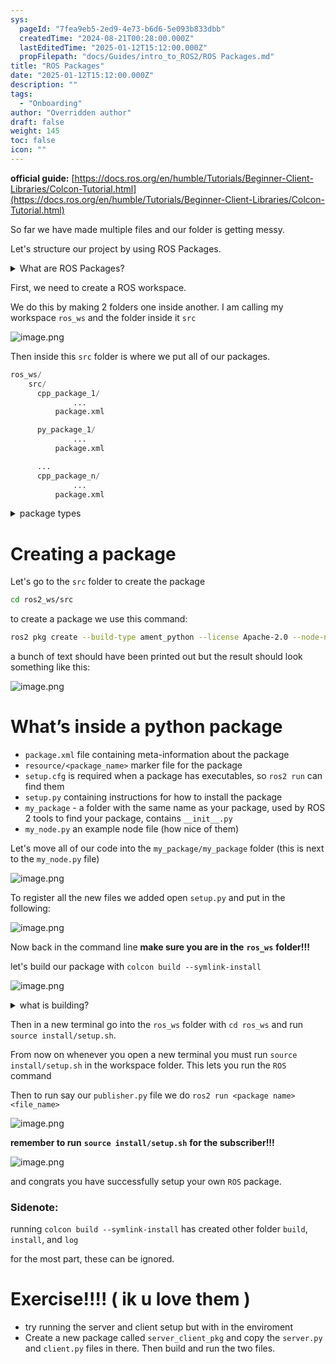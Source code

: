 ```yaml
---
sys:
  pageId: "7fea9eb5-2ed9-4e73-b6d6-5e093b833dbb"
  createdTime: "2024-08-21T00:28:00.000Z"
  lastEditedTime: "2025-01-12T15:12:00.000Z"
  propFilepath: "docs/Guides/intro_to_ROS2/ROS Packages.md"
title: "ROS Packages"
date: "2025-01-12T15:12:00.000Z"
description: ""
tags:
  - "Onboarding"
author: "Overridden author"
draft: false
weight: 145
toc: false
icon: ""
---
```


**official guide:** [https://docs.ros.org/en/humble/Tutorials/Beginner-Client-Libraries/Colcon-Tutorial.html](https://docs.ros.org/en/humble/Tutorials/Beginner-Client-Libraries/Colcon-Tutorial.html)

So far we have made multiple files and our folder is getting messy.

Let's structure our project by using ROS Packages.

<details>

<summary>What are ROS Packages?</summary>

ROS Packages are, as the name implies, packages of code that are highly sharable between ROS developers.

They consist of a folder, `package.xml` file, and source code

```python
      cpp_package_1/
		      ... imagine much code files here ..
          package.xml
```

</details>

First, we need to create a ROS workspace.

We do this by making 2 folders one inside another. I am calling my workspace `ros_ws` and the folder inside it `src`

![image.png](https://prod-files-secure.s3.us-west-2.amazonaws.com/d518164a-d88e-44d1-a4ee-3adb3bd8bce0/70706947-fd18-4537-a67b-e12946812d31/image.png?X-Amz-Algorithm=AWS4-HMAC-SHA256&X-Amz-Content-Sha256=UNSIGNED-PAYLOAD&X-Amz-Credential=ASIAZI2LB466YLZJRYIE%2F20250227%2Fus-west-2%2Fs3%2Faws4_request&X-Amz-Date=20250227T021321Z&X-Amz-Expires=3600&X-Amz-Security-Token=IQoJb3JpZ2luX2VjEDEaCXVzLXdlc3QtMiJIMEYCIQDh2pRHNDZBXCB9tPNDTJifdLfPc%2FF5sppD3htu6RBB5QIhAP32Mqt%2Bkmo%2BN83yeXzOUNMfjqHeAkPpW0cYmiiuiABkKv8DCGoQABoMNjM3NDIzMTgzODA1IgwlNjukjPPz5eqxFl8q3ANOewqXu4W98J8kucFh0z3R9RNalxPmsuuI8TDSZ0huE7mFfBdW10W7oVA2%2BILdUKdu5pbvUz6U8bhxSPhFa6jklLwn2dmfZPUdFNpkSCXJZjmEq7ZtxeeE3wUZoxqZ1edQEl4f93mOP7VcTtOnp6vyzrzpJ12oFATOzo67wHpNYKfnXWy4B%2BY9DSZ%2FGU3wQ5r04RmoJh%2FwlwGWjk1Jhcoq7vrxDiy9%2B2V238N7D6kjBAwFde9kEYyXUkwDWNp9ZQkYJeEhCl9igFzulk83%2BvJ4ubXD9wUkC9YrWMWsmHfV1GcocnLU7bpw3iMAXo7Al4kOXwyFL9%2BFSYRSBmB3V%2BQ5zibBpTTKyteOMJpP2vfPDvEuWuAKVNd3DiQP46uwHAWqvaOCin7vhgF7CI6TpVL3y1EZPF8lPC5yCg6gD%2FbeSJ%2BccJgqRvt2jvi3RsZMn6fga3vAgWE71R0mI6N2ExExfNDS3Cv4EaTXdg6LkSgTFkTBdJY10kMx40zomQulm1iiLw5WcHZHfYtDWZfwQaYY61YhCBpNDuq56GMfayA2rsWRbaAugC4M1loP%2BgZidnJrLnoZSCWPfISyrXphYIrO3Ts4al%2FlfSVLebgIDk1PLCYLjX0koYUB%2BJ3ZGDCE9v69BjqkAdM5simxMQm%2F0NEH%2BHHy0JTLdIVeU%2FfQuc9YWhf3OJEzY1pe6xI5Q%2BP2MAujIT8vm6WSfMTcPGXYajMlQhUwnisT%2FWvsc0V3aV7Yl7qGYvfUolZYYlwDK7nAdg0HTY%2Bw%2BGZicc7V8QGsBrkqsdTfEIY7V1KpoklvXZPX1ESZ%2F%2Fe9IkDb%2FjWT4Wc9UsUWwF7E0DuXZwdgwyCCWDIfDALGnPkLtgix&X-Amz-Signature=382c6d127a0148c8a6aff0f6d96b36a73e4e1b731f88ebc2c55f3e902c7a3aaa&X-Amz-SignedHeaders=host&x-id=GetObject)

Then inside this `src` folder is where we put all of our packages.

```python
ros_ws/
    src/
      cpp_package_1/
		      ...
          package.xml

      py_package_1/
		      ...
          package.xml

      ...
      cpp_package_n/
		      ...
          package.xml

```

<details>

<summary>package types</summary>

packages can be either `C++` or python.

the intern file structure is different for each but for this guide we will stick to creating python packages

</details>

# Creating a package

Let's go to the `src` folder to create the package

```bash
cd ros2_ws/src
```

to create a package we use this command:

```bash
ros2 pkg create --build-type ament_python --license Apache-2.0 --node-name my_node my_package
```

a bunch of text should have been printed out but the result should look something like this:

![image.png](https://prod-files-secure.s3.us-west-2.amazonaws.com/d518164a-d88e-44d1-a4ee-3adb3bd8bce0/e6cf1e3f-8512-4a3e-b131-079f800bf3e8/image.png?X-Amz-Algorithm=AWS4-HMAC-SHA256&X-Amz-Content-Sha256=UNSIGNED-PAYLOAD&X-Amz-Credential=ASIAZI2LB466YLZJRYIE%2F20250227%2Fus-west-2%2Fs3%2Faws4_request&X-Amz-Date=20250227T021321Z&X-Amz-Expires=3600&X-Amz-Security-Token=IQoJb3JpZ2luX2VjEDEaCXVzLXdlc3QtMiJIMEYCIQDh2pRHNDZBXCB9tPNDTJifdLfPc%2FF5sppD3htu6RBB5QIhAP32Mqt%2Bkmo%2BN83yeXzOUNMfjqHeAkPpW0cYmiiuiABkKv8DCGoQABoMNjM3NDIzMTgzODA1IgwlNjukjPPz5eqxFl8q3ANOewqXu4W98J8kucFh0z3R9RNalxPmsuuI8TDSZ0huE7mFfBdW10W7oVA2%2BILdUKdu5pbvUz6U8bhxSPhFa6jklLwn2dmfZPUdFNpkSCXJZjmEq7ZtxeeE3wUZoxqZ1edQEl4f93mOP7VcTtOnp6vyzrzpJ12oFATOzo67wHpNYKfnXWy4B%2BY9DSZ%2FGU3wQ5r04RmoJh%2FwlwGWjk1Jhcoq7vrxDiy9%2B2V238N7D6kjBAwFde9kEYyXUkwDWNp9ZQkYJeEhCl9igFzulk83%2BvJ4ubXD9wUkC9YrWMWsmHfV1GcocnLU7bpw3iMAXo7Al4kOXwyFL9%2BFSYRSBmB3V%2BQ5zibBpTTKyteOMJpP2vfPDvEuWuAKVNd3DiQP46uwHAWqvaOCin7vhgF7CI6TpVL3y1EZPF8lPC5yCg6gD%2FbeSJ%2BccJgqRvt2jvi3RsZMn6fga3vAgWE71R0mI6N2ExExfNDS3Cv4EaTXdg6LkSgTFkTBdJY10kMx40zomQulm1iiLw5WcHZHfYtDWZfwQaYY61YhCBpNDuq56GMfayA2rsWRbaAugC4M1loP%2BgZidnJrLnoZSCWPfISyrXphYIrO3Ts4al%2FlfSVLebgIDk1PLCYLjX0koYUB%2BJ3ZGDCE9v69BjqkAdM5simxMQm%2F0NEH%2BHHy0JTLdIVeU%2FfQuc9YWhf3OJEzY1pe6xI5Q%2BP2MAujIT8vm6WSfMTcPGXYajMlQhUwnisT%2FWvsc0V3aV7Yl7qGYvfUolZYYlwDK7nAdg0HTY%2Bw%2BGZicc7V8QGsBrkqsdTfEIY7V1KpoklvXZPX1ESZ%2F%2Fe9IkDb%2FjWT4Wc9UsUWwF7E0DuXZwdgwyCCWDIfDALGnPkLtgix&X-Amz-Signature=f4c4d3adb428fc926133c16ff6fb2bb3854c5317f11fe6ed3204e7eb53f3b108&X-Amz-SignedHeaders=host&x-id=GetObject)

# What’s inside a python package

- `package.xml` file containing meta-information about the package
- `resource/<package_name>` marker file for the package
- `setup.cfg` is required when a package has executables, so `ros2 run` can find them
- `setup.py` containing instructions for how to install the package
- `my_package` - a folder with the same name as your package, used by ROS 2 tools to find your package, contains `__init__.py`
- `my_node.py` an example node file (how nice of them)

Let's move all of our code into the `my_package/my_package` folder (this is next to the `my_node.py` file)

![image.png](https://prod-files-secure.s3.us-west-2.amazonaws.com/d518164a-d88e-44d1-a4ee-3adb3bd8bce0/9ce58f11-0da9-4d3e-b86d-506a9685d378/image.png?X-Amz-Algorithm=AWS4-HMAC-SHA256&X-Amz-Content-Sha256=UNSIGNED-PAYLOAD&X-Amz-Credential=ASIAZI2LB466YLZJRYIE%2F20250227%2Fus-west-2%2Fs3%2Faws4_request&X-Amz-Date=20250227T021321Z&X-Amz-Expires=3600&X-Amz-Security-Token=IQoJb3JpZ2luX2VjEDEaCXVzLXdlc3QtMiJIMEYCIQDh2pRHNDZBXCB9tPNDTJifdLfPc%2FF5sppD3htu6RBB5QIhAP32Mqt%2Bkmo%2BN83yeXzOUNMfjqHeAkPpW0cYmiiuiABkKv8DCGoQABoMNjM3NDIzMTgzODA1IgwlNjukjPPz5eqxFl8q3ANOewqXu4W98J8kucFh0z3R9RNalxPmsuuI8TDSZ0huE7mFfBdW10W7oVA2%2BILdUKdu5pbvUz6U8bhxSPhFa6jklLwn2dmfZPUdFNpkSCXJZjmEq7ZtxeeE3wUZoxqZ1edQEl4f93mOP7VcTtOnp6vyzrzpJ12oFATOzo67wHpNYKfnXWy4B%2BY9DSZ%2FGU3wQ5r04RmoJh%2FwlwGWjk1Jhcoq7vrxDiy9%2B2V238N7D6kjBAwFde9kEYyXUkwDWNp9ZQkYJeEhCl9igFzulk83%2BvJ4ubXD9wUkC9YrWMWsmHfV1GcocnLU7bpw3iMAXo7Al4kOXwyFL9%2BFSYRSBmB3V%2BQ5zibBpTTKyteOMJpP2vfPDvEuWuAKVNd3DiQP46uwHAWqvaOCin7vhgF7CI6TpVL3y1EZPF8lPC5yCg6gD%2FbeSJ%2BccJgqRvt2jvi3RsZMn6fga3vAgWE71R0mI6N2ExExfNDS3Cv4EaTXdg6LkSgTFkTBdJY10kMx40zomQulm1iiLw5WcHZHfYtDWZfwQaYY61YhCBpNDuq56GMfayA2rsWRbaAugC4M1loP%2BgZidnJrLnoZSCWPfISyrXphYIrO3Ts4al%2FlfSVLebgIDk1PLCYLjX0koYUB%2BJ3ZGDCE9v69BjqkAdM5simxMQm%2F0NEH%2BHHy0JTLdIVeU%2FfQuc9YWhf3OJEzY1pe6xI5Q%2BP2MAujIT8vm6WSfMTcPGXYajMlQhUwnisT%2FWvsc0V3aV7Yl7qGYvfUolZYYlwDK7nAdg0HTY%2Bw%2BGZicc7V8QGsBrkqsdTfEIY7V1KpoklvXZPX1ESZ%2F%2Fe9IkDb%2FjWT4Wc9UsUWwF7E0DuXZwdgwyCCWDIfDALGnPkLtgix&X-Amz-Signature=80722867a8423133b78d4aa659e9e78a48e11a3881a1951e3e3845a490d1ee13&X-Amz-SignedHeaders=host&x-id=GetObject)

To register all the new files we added open `setup.py` and put in the following:

![image.png](https://prod-files-secure.s3.us-west-2.amazonaws.com/d518164a-d88e-44d1-a4ee-3adb3bd8bce0/1cd7c262-4cae-4496-9d75-c178537d24a2/image.png?X-Amz-Algorithm=AWS4-HMAC-SHA256&X-Amz-Content-Sha256=UNSIGNED-PAYLOAD&X-Amz-Credential=ASIAZI2LB466YLZJRYIE%2F20250227%2Fus-west-2%2Fs3%2Faws4_request&X-Amz-Date=20250227T021321Z&X-Amz-Expires=3600&X-Amz-Security-Token=IQoJb3JpZ2luX2VjEDEaCXVzLXdlc3QtMiJIMEYCIQDh2pRHNDZBXCB9tPNDTJifdLfPc%2FF5sppD3htu6RBB5QIhAP32Mqt%2Bkmo%2BN83yeXzOUNMfjqHeAkPpW0cYmiiuiABkKv8DCGoQABoMNjM3NDIzMTgzODA1IgwlNjukjPPz5eqxFl8q3ANOewqXu4W98J8kucFh0z3R9RNalxPmsuuI8TDSZ0huE7mFfBdW10W7oVA2%2BILdUKdu5pbvUz6U8bhxSPhFa6jklLwn2dmfZPUdFNpkSCXJZjmEq7ZtxeeE3wUZoxqZ1edQEl4f93mOP7VcTtOnp6vyzrzpJ12oFATOzo67wHpNYKfnXWy4B%2BY9DSZ%2FGU3wQ5r04RmoJh%2FwlwGWjk1Jhcoq7vrxDiy9%2B2V238N7D6kjBAwFde9kEYyXUkwDWNp9ZQkYJeEhCl9igFzulk83%2BvJ4ubXD9wUkC9YrWMWsmHfV1GcocnLU7bpw3iMAXo7Al4kOXwyFL9%2BFSYRSBmB3V%2BQ5zibBpTTKyteOMJpP2vfPDvEuWuAKVNd3DiQP46uwHAWqvaOCin7vhgF7CI6TpVL3y1EZPF8lPC5yCg6gD%2FbeSJ%2BccJgqRvt2jvi3RsZMn6fga3vAgWE71R0mI6N2ExExfNDS3Cv4EaTXdg6LkSgTFkTBdJY10kMx40zomQulm1iiLw5WcHZHfYtDWZfwQaYY61YhCBpNDuq56GMfayA2rsWRbaAugC4M1loP%2BgZidnJrLnoZSCWPfISyrXphYIrO3Ts4al%2FlfSVLebgIDk1PLCYLjX0koYUB%2BJ3ZGDCE9v69BjqkAdM5simxMQm%2F0NEH%2BHHy0JTLdIVeU%2FfQuc9YWhf3OJEzY1pe6xI5Q%2BP2MAujIT8vm6WSfMTcPGXYajMlQhUwnisT%2FWvsc0V3aV7Yl7qGYvfUolZYYlwDK7nAdg0HTY%2Bw%2BGZicc7V8QGsBrkqsdTfEIY7V1KpoklvXZPX1ESZ%2F%2Fe9IkDb%2FjWT4Wc9UsUWwF7E0DuXZwdgwyCCWDIfDALGnPkLtgix&X-Amz-Signature=a3fc95820d9872b5301bab4e2ccea29ba23ecd94afc132d7fe9c644438c2a5b7&X-Amz-SignedHeaders=host&x-id=GetObject)

Now back in the command line **make sure you are in the** **`ros_ws`** **folder!!!**

let's build our package with `colcon build --symlink-install`

![image.png](https://prod-files-secure.s3.us-west-2.amazonaws.com/d518164a-d88e-44d1-a4ee-3adb3bd8bce0/2f2a0d27-b173-48fd-b189-5f5c0ce65619/image.png?X-Amz-Algorithm=AWS4-HMAC-SHA256&X-Amz-Content-Sha256=UNSIGNED-PAYLOAD&X-Amz-Credential=ASIAZI2LB466YLZJRYIE%2F20250227%2Fus-west-2%2Fs3%2Faws4_request&X-Amz-Date=20250227T021321Z&X-Amz-Expires=3600&X-Amz-Security-Token=IQoJb3JpZ2luX2VjEDEaCXVzLXdlc3QtMiJIMEYCIQDh2pRHNDZBXCB9tPNDTJifdLfPc%2FF5sppD3htu6RBB5QIhAP32Mqt%2Bkmo%2BN83yeXzOUNMfjqHeAkPpW0cYmiiuiABkKv8DCGoQABoMNjM3NDIzMTgzODA1IgwlNjukjPPz5eqxFl8q3ANOewqXu4W98J8kucFh0z3R9RNalxPmsuuI8TDSZ0huE7mFfBdW10W7oVA2%2BILdUKdu5pbvUz6U8bhxSPhFa6jklLwn2dmfZPUdFNpkSCXJZjmEq7ZtxeeE3wUZoxqZ1edQEl4f93mOP7VcTtOnp6vyzrzpJ12oFATOzo67wHpNYKfnXWy4B%2BY9DSZ%2FGU3wQ5r04RmoJh%2FwlwGWjk1Jhcoq7vrxDiy9%2B2V238N7D6kjBAwFde9kEYyXUkwDWNp9ZQkYJeEhCl9igFzulk83%2BvJ4ubXD9wUkC9YrWMWsmHfV1GcocnLU7bpw3iMAXo7Al4kOXwyFL9%2BFSYRSBmB3V%2BQ5zibBpTTKyteOMJpP2vfPDvEuWuAKVNd3DiQP46uwHAWqvaOCin7vhgF7CI6TpVL3y1EZPF8lPC5yCg6gD%2FbeSJ%2BccJgqRvt2jvi3RsZMn6fga3vAgWE71R0mI6N2ExExfNDS3Cv4EaTXdg6LkSgTFkTBdJY10kMx40zomQulm1iiLw5WcHZHfYtDWZfwQaYY61YhCBpNDuq56GMfayA2rsWRbaAugC4M1loP%2BgZidnJrLnoZSCWPfISyrXphYIrO3Ts4al%2FlfSVLebgIDk1PLCYLjX0koYUB%2BJ3ZGDCE9v69BjqkAdM5simxMQm%2F0NEH%2BHHy0JTLdIVeU%2FfQuc9YWhf3OJEzY1pe6xI5Q%2BP2MAujIT8vm6WSfMTcPGXYajMlQhUwnisT%2FWvsc0V3aV7Yl7qGYvfUolZYYlwDK7nAdg0HTY%2Bw%2BGZicc7V8QGsBrkqsdTfEIY7V1KpoklvXZPX1ESZ%2F%2Fe9IkDb%2FjWT4Wc9UsUWwF7E0DuXZwdgwyCCWDIfDALGnPkLtgix&X-Amz-Signature=7abaf0dc7d061e97ebf37144000ad8177cfaadcadb13e32b51f068d21514b4b8&X-Amz-SignedHeaders=host&x-id=GetObject)

<details>

<summary>what is building?</summary>

if you are a CS major at Rose-Hulman you will learn the answer to this in CSSE132

but TLDR; is it combines all the code files into one program that can be run easily 

</details>

Then in a new terminal go into the `ros_ws` folder with `cd ros_ws` and run `source install/setup.sh`. 

From now on whenever you open a new terminal you must run `source install/setup.sh` in the workspace folder. This lets you run the `ROS` command

Then to run say our `publisher.py` file we do `ros2 run <package name> <file_name>`

![image.png](https://prod-files-secure.s3.us-west-2.amazonaws.com/d518164a-d88e-44d1-a4ee-3adb3bd8bce0/4f4b1219-3a44-4632-aa0a-ce3471699f59/image.png?X-Amz-Algorithm=AWS4-HMAC-SHA256&X-Amz-Content-Sha256=UNSIGNED-PAYLOAD&X-Amz-Credential=ASIAZI2LB466YLZJRYIE%2F20250227%2Fus-west-2%2Fs3%2Faws4_request&X-Amz-Date=20250227T021321Z&X-Amz-Expires=3600&X-Amz-Security-Token=IQoJb3JpZ2luX2VjEDEaCXVzLXdlc3QtMiJIMEYCIQDh2pRHNDZBXCB9tPNDTJifdLfPc%2FF5sppD3htu6RBB5QIhAP32Mqt%2Bkmo%2BN83yeXzOUNMfjqHeAkPpW0cYmiiuiABkKv8DCGoQABoMNjM3NDIzMTgzODA1IgwlNjukjPPz5eqxFl8q3ANOewqXu4W98J8kucFh0z3R9RNalxPmsuuI8TDSZ0huE7mFfBdW10W7oVA2%2BILdUKdu5pbvUz6U8bhxSPhFa6jklLwn2dmfZPUdFNpkSCXJZjmEq7ZtxeeE3wUZoxqZ1edQEl4f93mOP7VcTtOnp6vyzrzpJ12oFATOzo67wHpNYKfnXWy4B%2BY9DSZ%2FGU3wQ5r04RmoJh%2FwlwGWjk1Jhcoq7vrxDiy9%2B2V238N7D6kjBAwFde9kEYyXUkwDWNp9ZQkYJeEhCl9igFzulk83%2BvJ4ubXD9wUkC9YrWMWsmHfV1GcocnLU7bpw3iMAXo7Al4kOXwyFL9%2BFSYRSBmB3V%2BQ5zibBpTTKyteOMJpP2vfPDvEuWuAKVNd3DiQP46uwHAWqvaOCin7vhgF7CI6TpVL3y1EZPF8lPC5yCg6gD%2FbeSJ%2BccJgqRvt2jvi3RsZMn6fga3vAgWE71R0mI6N2ExExfNDS3Cv4EaTXdg6LkSgTFkTBdJY10kMx40zomQulm1iiLw5WcHZHfYtDWZfwQaYY61YhCBpNDuq56GMfayA2rsWRbaAugC4M1loP%2BgZidnJrLnoZSCWPfISyrXphYIrO3Ts4al%2FlfSVLebgIDk1PLCYLjX0koYUB%2BJ3ZGDCE9v69BjqkAdM5simxMQm%2F0NEH%2BHHy0JTLdIVeU%2FfQuc9YWhf3OJEzY1pe6xI5Q%2BP2MAujIT8vm6WSfMTcPGXYajMlQhUwnisT%2FWvsc0V3aV7Yl7qGYvfUolZYYlwDK7nAdg0HTY%2Bw%2BGZicc7V8QGsBrkqsdTfEIY7V1KpoklvXZPX1ESZ%2F%2Fe9IkDb%2FjWT4Wc9UsUWwF7E0DuXZwdgwyCCWDIfDALGnPkLtgix&X-Amz-Signature=66e60495cf6f019e6016aab92d9c8fbc8224572b881bb079a4f13c0d6ef85ff6&X-Amz-SignedHeaders=host&x-id=GetObject)

**remember to run** **`source install/setup.sh`** **for the subscriber!!!**

![image.png](https://prod-files-secure.s3.us-west-2.amazonaws.com/d518164a-d88e-44d1-a4ee-3adb3bd8bce0/02121119-dad4-49ec-8356-c956108b4243/image.png?X-Amz-Algorithm=AWS4-HMAC-SHA256&X-Amz-Content-Sha256=UNSIGNED-PAYLOAD&X-Amz-Credential=ASIAZI2LB466YLZJRYIE%2F20250227%2Fus-west-2%2Fs3%2Faws4_request&X-Amz-Date=20250227T021321Z&X-Amz-Expires=3600&X-Amz-Security-Token=IQoJb3JpZ2luX2VjEDEaCXVzLXdlc3QtMiJIMEYCIQDh2pRHNDZBXCB9tPNDTJifdLfPc%2FF5sppD3htu6RBB5QIhAP32Mqt%2Bkmo%2BN83yeXzOUNMfjqHeAkPpW0cYmiiuiABkKv8DCGoQABoMNjM3NDIzMTgzODA1IgwlNjukjPPz5eqxFl8q3ANOewqXu4W98J8kucFh0z3R9RNalxPmsuuI8TDSZ0huE7mFfBdW10W7oVA2%2BILdUKdu5pbvUz6U8bhxSPhFa6jklLwn2dmfZPUdFNpkSCXJZjmEq7ZtxeeE3wUZoxqZ1edQEl4f93mOP7VcTtOnp6vyzrzpJ12oFATOzo67wHpNYKfnXWy4B%2BY9DSZ%2FGU3wQ5r04RmoJh%2FwlwGWjk1Jhcoq7vrxDiy9%2B2V238N7D6kjBAwFde9kEYyXUkwDWNp9ZQkYJeEhCl9igFzulk83%2BvJ4ubXD9wUkC9YrWMWsmHfV1GcocnLU7bpw3iMAXo7Al4kOXwyFL9%2BFSYRSBmB3V%2BQ5zibBpTTKyteOMJpP2vfPDvEuWuAKVNd3DiQP46uwHAWqvaOCin7vhgF7CI6TpVL3y1EZPF8lPC5yCg6gD%2FbeSJ%2BccJgqRvt2jvi3RsZMn6fga3vAgWE71R0mI6N2ExExfNDS3Cv4EaTXdg6LkSgTFkTBdJY10kMx40zomQulm1iiLw5WcHZHfYtDWZfwQaYY61YhCBpNDuq56GMfayA2rsWRbaAugC4M1loP%2BgZidnJrLnoZSCWPfISyrXphYIrO3Ts4al%2FlfSVLebgIDk1PLCYLjX0koYUB%2BJ3ZGDCE9v69BjqkAdM5simxMQm%2F0NEH%2BHHy0JTLdIVeU%2FfQuc9YWhf3OJEzY1pe6xI5Q%2BP2MAujIT8vm6WSfMTcPGXYajMlQhUwnisT%2FWvsc0V3aV7Yl7qGYvfUolZYYlwDK7nAdg0HTY%2Bw%2BGZicc7V8QGsBrkqsdTfEIY7V1KpoklvXZPX1ESZ%2F%2Fe9IkDb%2FjWT4Wc9UsUWwF7E0DuXZwdgwyCCWDIfDALGnPkLtgix&X-Amz-Signature=3f50f211b2c4e2b2dfd8480150b54bcc5203a00c199356418c4d0ba16b07331c&X-Amz-SignedHeaders=host&x-id=GetObject)

and congrats you have successfully setup your own `ROS` package.

### Sidenote:

running `colcon build --symlink-install` has created other folder `build`, `install`, and `log`

for the most part, these can be ignored.

# Exercise!!!! ( ik u love them )

- try running the server and client setup but with in the enviroment
- Create a new package called `server_client_pkg` and copy the `server.py` and `client.py` files in there. Then build and run the two files.
